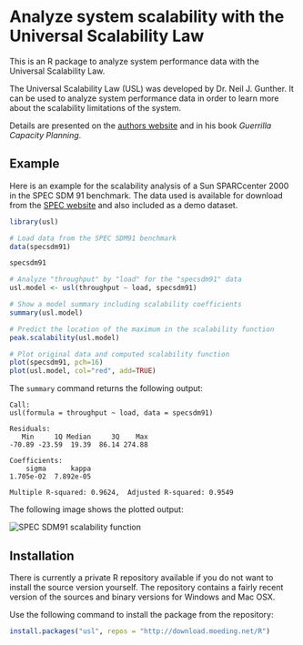 # Analyze system scalability with the Universal Scalability Law

This is an R package to analyze system performance data with the Universal Scalability Law.

The Universal Scalability Law (USL) was developed by Dr. Neil J. Gunther. It can be used to analyze system performance data in order to learn more about the scalability limitations of the system.

Details are presented on the [authors website](http://www.perfdynamics.com/) and in his book *Guerrilla Capacity Planning*.

## Example

Here is an example for the scalability analysis of a Sun SPARCcenter 2000 in the SPEC SDM 91 benchmark. The data used is available for download from the [SPEC website](http://www.spec.org/osg/sdm91/results/results.html) and also included as a demo dataset.

```R
library(usl)

# Load data from the SPEC SDM91 benchmark
data(specsdm91)

specsdm91

# Analyze "throughput" by "load" for the "specsdm91" data
usl.model <- usl(throughput ~ load, specsdm91)

# Show a model summary including scalability coefficients
summary(usl.model)

# Predict the location of the maximum in the scalability function
peak.scalability(usl.model)

# Plot original data and computed scalability function
plot(specsdm91, pch=16)
plot(usl.model, col="red", add=TRUE)
```

The ```summary``` command returns the following output:

```
Call:
usl(formula = throughput ~ load, data = specsdm91)

Residuals:
   Min     1Q Median     3Q    Max 
-70.89 -23.59  19.39  86.14 274.88 

Coefficients:
    sigma      kappa  
1.705e-02  7.892e-05  

Multiple R-squared: 0.9624,  Adjusted R-squared: 0.9549
```

The following image shows the plotted output:

![SPEC SDM91 scalability function](http://download.moeding.net/gfx/usl-package/specsdm91.png "SPEC SDM91 scalability function")

## Installation

There is currently a private R repository available if you do not want to install the source version yourself. The repository contains a fairly recent version of the sources and binary versions for Windows and Mac OSX.

Use the following command to install the package from the repository:

```R
install.packages("usl", repos = "http://download.moeding.net/R")
```

